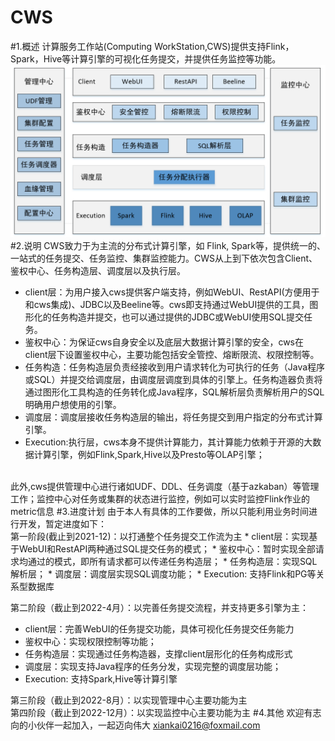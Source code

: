 # CWS
#1.概述
计算服务工作站(Computing WorkStation,CWS)提供支持Flink，Spark，Hive等计算引擎的可视化任务提交，并提供任务监控等功能。
![avatar](images/架构图.png)
#2.说明
   CWS致力于为主流的分布式计算引擎，如 Flink, Spark等，提供统一的、一站式的任务提交、任务监控、集群监控能力。CWS从上到下依次包含Client、鉴权中心、任务构造层、调度层以及执行层。<br/>
   + client层：为用户接入cws提供客户端支持，例如WebUI、RestAPI(方便用于和cws集成)、JDBC以及Beeline等。cws即支持通过WebUI提供的工具，图形化的任务构造并提交，也可以通过提供的JDBC或WebUI使用SQL提交任务。<br/>
   + 鉴权中心：为保证cws自身安全以及底层大数据计算引擎的安全，cws在client层下设置鉴权中心，主要功能包括安全管控、熔断限流、权限控制等。<br/>
   + 任务构造：任务构造层负责经接收到用户请求转化为可执行的任务（Java程序或SQL）并提交给调度层，由调度层调度到具体的引擎上。任务构造器负责将通过图形化工具构造的任务转化成Java程序，SQL解析层负责解析用户的SQL明确用户想使用的引擎。<br/>
   + 调度层：调度层接收任务构造层的输出，将任务提交到用户指定的分布式计算引擎。<br/>
   + Execution:执行层，cws本身不提供计算能力，其计算能力依赖于开源的大数据计算引擎，例如Flink,Spark,Hive以及Presto等OLAP引擎；<br/>
   <br/>
   此外,cws提供管理中心进行诸如UDF、DDL、任务调度（基于azkaban）等管理工作；监控中心对任务或集群的状态进行监控，例如可以实时监控Flink作业的
   metric信息
#3.进度计划
   由于本人有具体的工作要做，所以只能利用业务时间进行开发，暂定进度如下：<br>
   第一阶段(截止到2021-12)：以打通整个任务提交工作流为主
   * client层：实现基于WebUI和RestAPI两种通过SQL提交任务的模式；
   * 鉴权中心：暂时实现全部请求均通过的模式，即所有请求都可以传递任务构造层；
   * 任务构造层：实现SQL解析层；
   * 调度层：调度层实现SQL调度功能；
   * Execution: 支持Flink和PG等关系型数据库
   
   第二阶段（截止到2022-4月）：以完善任务提交流程，并支持更多引擎为主：<br>
  * client层：完善WebUI的任务提交功能，具体可视化任务提交任务能力
  * 鉴权中心：实现权限控制等功能；
  * 任务构造层：实现通过任务构造器，支撑client层形化的任务构成形式
  * 调度层：实现支持Java程序的任务分发，实现完整的调度层功能；
  * Execution: 支持Spark,Hive等计算引擎
  
  第三阶段（截止到2022-8月）：以实现管理中心主要功能为主<br>
  第四阶段（截止到2022-12月）：以实现监控中心主要功能为主
#4.其他
欢迎有志向的小伙伴一起加入，一起迈向伟大 xiankai0216@foxmail.com
    
